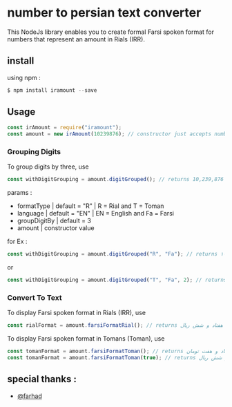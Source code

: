 # number to persian text converter
This NodeJs library enables you to create formal Farsi spoken format for numbers that represent an amount in Rials (IRR).

## install
using npm :

```javascript
$ npm install iramount --save
```
## Usage

```javascript
const irAmount = require("iramount"); 
const amount = new irAmount(10239876); // constructor just accepts number 
```

### Grouping Digits
To group digits by three, use
```javascript
const withDigitGrouping = amount.digitGrouped(); // returns 10,239,876
```
params : 

<ul>
  <li>
   formatType | default = "R" | R = Rial and T = Toman
  </li>
  <li>
   language | default = "EN" | EN = English and Fa = Farsi
  </li>
  <li>
   groupDigitBy | default = 3
  </li>
  <li>
   amount | constructor value
  </li>
</ul>

for Ex :

```javascript
const withDigitGrouping = amount.digitGrouped("R", "Fa"); // returns ۱۰,۲۳۹,۸۷۶
```
or 
```javascript
const withDigitGrouping = amount.digitGrouped("T", "Fa", 2); // returns ۱,۰۲,۳۹,۸۷.۶
```

### Convert To Text

To display Farsi spoken format in Rials (IRR), use
```javascript
const rialFormat = amount.farsiFormatRial(); // returns ده میلیون و دویست و سی و نه هزار و هشتصد و هفتاد و شش ریال
```
To display Farsi spoken format in Tomans (Toman), use
```javascript
const tomanFormat = amount.farsiFormatToman(); // returns یک میلیون و بیست و سه هزار و نهصد و هشتاد و هفت تومان
const tomanFormat = amount.farsiFormatToman(true); // returns یک میلیون و بیست و سه هزار و نهصد و هشتاد و هفت تومان و شش ریال
```

## special thanks :

<ul>
  <li>
    <a href="https://github.com/farhad">@farhad</a>
  </li>
</ul>

